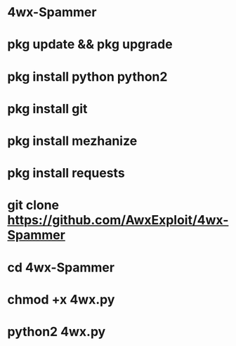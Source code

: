 # 4wx-Spammer

# pkg update && pkg upgrade
# pkg install python python2
# pkg install git
# pkg install mezhanize
# pkg install requests
# git clone https://github.com/AwxExploit/4wx-Spammer
# cd 4wx-Spammer
# chmod +x 4wx.py
# python2 4wx.py
